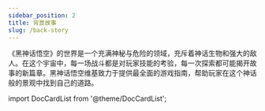 ```yaml
---
sidebar_position: 2
title: 背景故事
slug: /back-story
---
```


《黑神话悟空》的世界是一个充满神秘与危险的领域，充斥着神话生物和强大的敌人。在这个宇宙中，每一场战斗都是对玩家技能的考验，每一次探索都可能揭开故事的新篇章。黑神话悟空维基致力于提供最全面的游戏指南，帮助玩家在这个神话般的景观中找到自己的道路。

import DocCardList from '@theme/DocCardList';

<DocCardList />